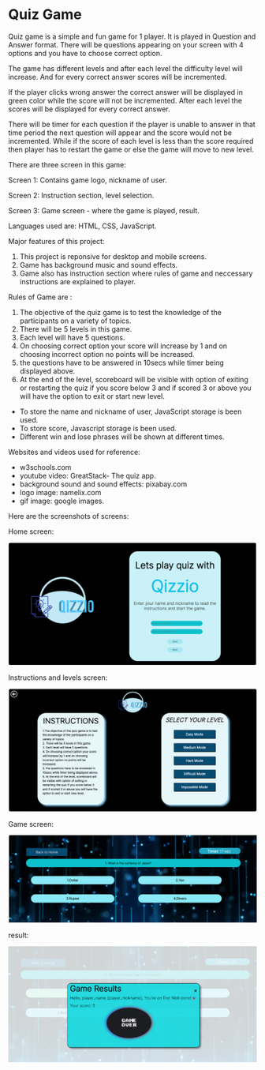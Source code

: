 # Quiz Game 

Quiz game is a simple and fun game for 1 player. It is played in Question and Answer format. There will be questions appearing on your screen with 4 options and you have to choose correct option.

The game has different levels and after each level the difficulty level will increase. And for every correct answer scores will be incremented. 

If the player clicks wrong answer the correct answer will be displayed in green color while the score will not be incremented. After each level the scores will be displayed for every correct answer. 

There will be timer for each question if the player is unable to answer in that time period the next question will appear and the score would not be incremented. While if the score of each level is less than the score required then player has to restart the game or else the game will move to new level.

There are three screen in this game:

Screen 1: Contains game logo, nickname of user.

Screen 2:  Instruction section, level selection.

Screen 3: Game screen - where the game is played, result.


Languages used are: HTML, CSS, JavaScript. 

Major features of this project:
1. This project is reponsive for desktop and mobile screens. 
2. Game has background music and sound effects. 
3. Game also has instruction section where rules of game and neccessary instructions are explained to player. 


Rules of Game are :
1. The objective of the quiz game is to test the knowledge of the participants on a variety of topics.
2. There will be 5 levels in this game. 
3. Each level will have 5 questions.
4. On choosing correct option your score will increase by 1 and on choosing incorrect option no points will be increased. 
5. the questions have to be answered in 10secs while timer being displayed above. 
6. At the end of the level, scoreboard will be visible with option of exiting or restarting the quiz if you score below 3 and if scored 3 or above you will have the option to exit or start new level.


- To store the name and nickname of user, JavaScript storage is been used. 
- To store score, Javascript storage is been used. 
- Different win and lose phrases will be shown at different times. 



Websites and videos used for reference:
- w3schools.com
- youtube video: GreatStack- The quiz app. 
- background sound and sound effects: pixabay.com
- logo image: namelix.com
- gif image: google images.


Here are the screenshots of screens:

Home screen:

![Alt text](<assets/home screen.png>)

Instructions and levels screen: 

![Alt text](<assets/instruction_level page.png>)

Game screen:

![Alt text](<assets/Game screen.png>)

result:

![Alt text](assets/result.png)














